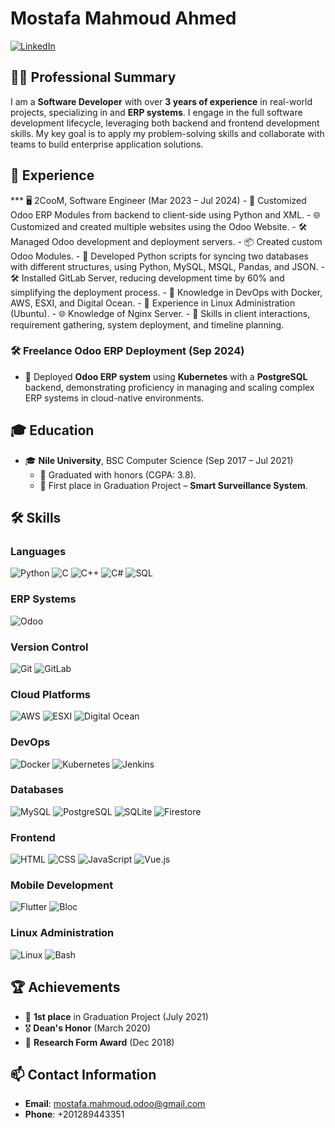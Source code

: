 # Mostafa Mahmoud Ahmed

[![LinkedIn](https://img.shields.io/badge/LinkedIn-Profile-blue?style=for-the-badge&logo=linkedin)](www.linkedin.com/in/mostafa-mahmoud-690a32328)


## 👨‍💻 Professional Summary

I am a **Software Developer** with over **3 years of experience** in real-world projects, specializing in  and **ERP systems**. I engage in the full software development lifecycle, leveraging both backend and frontend development skills. My key goal is to apply my problem-solving skills and collaborate with teams to build enterprise application solutions.

## 💼 Experience

*** 🖥️ 2CooM, Software Engineer (Mar 2023 – Jul 2024)
    - 🔧 Customized Odoo ERP Modules from backend to client-side using Python and XML.
    - 🌐 Customized and created multiple websites using the Odoo Website.
    - 🛠️ Managed Odoo development and deployment servers.
    - 📦 Created custom Odoo Modules.
    - 🐍 Developed Python scripts for syncing two databases with different structures, using Python, MySQL, MSQL, Pandas, and JSON.
    - 🛠️ Installed GitLab Server, reducing development time by 60% and simplifying the deployment process.
    - 🐳 Knowledge in DevOps with Docker, AWS, ESXI, and Digital Ocean.
    - 🐧 Experience in Linux Administration (Ubuntu).
    - 🌐 Knowledge of Nginx Server.
    - 🤝 Skills in client interactions, requirement gathering, system deployment, and timeline planning.
### 🛠️ Freelance Odoo ERP Deployment (Sep 2024)
- 🚀 Deployed **Odoo ERP system** using **Kubernetes** with a **PostgreSQL** backend, demonstrating proficiency in managing and scaling complex ERP systems in cloud-native environments.

## 🎓 Education

- 🎓 **Nile University**, BSC Computer Science (Sep 2017 – Jul 2021)
  - 🏅 Graduated with honors (CGPA: 3.8).
  - 🥇 First place in Graduation Project – **Smart Surveillance System**.

## 🛠️ Skills

### **Languages**
![Python](https://img.shields.io/badge/-Python-3776AB?style=for-the-badge&logo=python&logoColor=white)
![C](https://img.shields.io/badge/-C-A8B9CC?style=for-the-badge&logo=c&logoColor=white)
![C++](https://img.shields.io/badge/-C++-00599C?style=for-the-badge&logo=cplusplus&logoColor=white)
![C#](https://img.shields.io/badge/-C%23-239120?style=for-the-badge&logo=csharp&logoColor=white)
![SQL](https://img.shields.io/badge/-SQL-4479A1?style=for-the-badge&logo=MySQL&logoColor=white)

### **ERP Systems**
![Odoo](https://img.shields.io/badge/-Odoo-714C97?style=for-the-badge&logo=odoo&logoColor=white)

### **Version Control**
![Git](https://img.shields.io/badge/-Git-F05032?style=for-the-badge&logo=git&logoColor=white)
![GitLab](https://img.shields.io/badge/-GitLab-FC6D26?style=for-the-badge&logo=gitlab&logoColor=white)

### **Cloud Platforms**
![AWS](https://img.shields.io/badge/-AWS-232F3E?style=for-the-badge&logo=amazon-aws&logoColor=white)
![ESXI](https://img.shields.io/badge/-ESXI-607078?style=for-the-badge&logo=vmware&logoColor=white)
![Digital Ocean](https://img.shields.io/badge/-Digital%20Ocean-0080FF?style=for-the-badge&logo=digitalocean&logoColor=white)

### **DevOps**
![Docker](https://img.shields.io/badge/-Docker-2496ED?style=for-the-badge&logo=docker&logoColor=white)
![Kubernetes](https://img.shields.io/badge/-Kubernetes-326CE5?style=for-the-badge&logo=kubernetes&logoColor=white)
![Jenkins](https://img.shields.io/badge/-Jenkins-D24939?style=for-the-badge&logo=jenkins&logoColor=white)

### **Databases**
![MySQL](https://img.shields.io/badge/-MySQL-4479A1?style=for-the-badge&logo=mysql&logoColor=white)
![PostgreSQL](https://img.shields.io/badge/-PostgreSQL-4169E1?style=for-the-badge&logo=postgresql&logoColor=white)
![SQLite](https://img.shields.io/badge/-SQLite-003B57?style=for-the-badge&logo=sqlite&logoColor=white)
![Firestore](https://img.shields.io/badge/-Firestore-FFCA28?style=for-the-badge&logo=firebase&logoColor=white)

### **Frontend**
![HTML](https://img.shields.io/badge/-HTML-E34F26?style=for-the-badge&logo=html5&logoColor=white)
![CSS](https://img.shields.io/badge/-CSS-1572B6?style=for-the-badge&logo=css3&logoColor=white)
![JavaScript](https://img.shields.io/badge/-JavaScript-F7DF1E?style=for-the-badge&logo=javascript&logoColor=black)
![Vue.js](https://img.shields.io/badge/-Vue.js-4FC08D?style=for-the-badge&logo=vue.js&logoColor=white)

### **Mobile Development**
![Flutter](https://img.shields.io/badge/-Flutter-02569B?style=for-the-badge&logo=flutter&logoColor=white)
![Bloc](https://img.shields.io/badge/-Bloc-61DAFB?style=for-the-badge&logo=react&logoColor=white)

### **Linux Administration**
![Linux](https://img.shields.io/badge/-Linux-FCC624?style=for-the-badge&logo=linux&logoColor=black)
![Bash](https://img.shields.io/badge/-Bash-4EAA25?style=for-the-badge&logo=gnu-bash&logoColor=white)

## 🏆 Achievements

- 🥇 **1st place** in Graduation Project (July 2021)
- 🎖️ **Dean's Honor** (March 2020)
- 🏅 **Research Form Award** (Dec 2018)

## 📫 Contact Information

- **Email**: mostafa.mahmoud.odoo@gmail.com
- **Phone**: +201289443351

